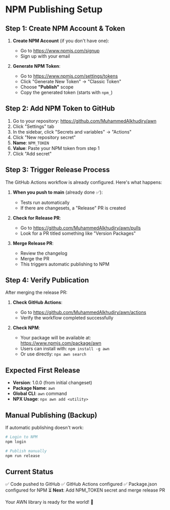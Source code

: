 # NPM Publishing Setup

## Step 1: Create NPM Account & Token

1. **Create NPM Account** (if you don't have one):
   - Go to https://www.npmjs.com/signup
   - Sign up with your email

2. **Generate NPM Token**:
   - Go to https://www.npmjs.com/settings/tokens
   - Click "Generate New Token" → "Classic Token"
   - Choose **"Publish"** scope
   - Copy the generated token (starts with `npm_`)

## Step 2: Add NPM Token to GitHub

1. Go to your repository: https://github.com/MuhammedAlkhudiry/awn
2. Click "Settings" tab
3. In the sidebar, click "Secrets and variables" → "Actions"
4. Click "New repository secret"
5. **Name**: `NPM_TOKEN`
6. **Value**: Paste your NPM token from step 1
7. Click "Add secret"

## Step 3: Trigger Release Process

The GitHub Actions workflow is already configured. Here's what happens:

1. **When you push to main** (already done ✅):
   - Tests run automatically
   - If there are changesets, a "Release" PR is created

2. **Check for Release PR**:
   - Go to https://github.com/MuhammedAlkhudiry/awn/pulls
   - Look for a PR titled something like "Version Packages"

3. **Merge Release PR**:
   - Review the changelog
   - Merge the PR
   - This triggers automatic publishing to NPM

## Step 4: Verify Publication

After merging the release PR:

1. **Check GitHub Actions**:
   - Go to https://github.com/MuhammedAlkhudiry/awn/actions
   - Verify the workflow completed successfully

2. **Check NPM**:
   - Your package will be available at: https://www.npmjs.com/package/awn
   - Users can install with: `npm install -g awn`
   - Or use directly: `npx awn search`

## Expected First Release

- **Version**: 1.0.0 (from initial changeset)
- **Package Name**: `awn`
- **Global CLI**: `awn` command
- **NPX Usage**: `npx awn add <utility>`

## Manual Publishing (Backup)

If automatic publishing doesn't work:

```bash
# Login to NPM
npm login

# Publish manually
npm run release
```

## Current Status

✅ Code pushed to GitHub
✅ GitHub Actions configured
✅ Package.json configured for NPM
⏳ **Next**: Add NPM_TOKEN secret and merge release PR

Your AWN library is ready for the world! 🚀